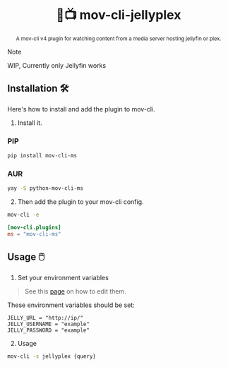 <div align="center">

  # 🪼📺 mov-cli-jellyplex 
  <sub>A mov-cli v4 plugin for watching content from a media server hosting jellyfin or plex.</sub>

</div>

> [!NOTE]
> WIP, Currently only Jellyfin works

## Installation 🛠️
Here's how to install and add the plugin to mov-cli.

1. Install it.
### PIP
```sh
pip install mov-cli-ms
```

### AUR
```sh
yay -S python-mov-cli-ms
```

2. Then add the plugin to your mov-cli config.
```sh
mov-cli -e
```
```toml
[mov-cli.plugins]
ms = "mov-cli-ms"
```

## Usage 🖱️
1. Set your environment variables

> See this [page](https://github.com/mov-cli/mov-cli/wiki/Configuration#environment-variables) on how to edit them.

These environment variables should be set:
```env
JELLY_URL = "http://ip/"
JELLY_USERNAME = "example"
JELLY_PASSWORD = "example"
```

2. Usage
```sh
mov-cli -s jellyplex {query}
```
